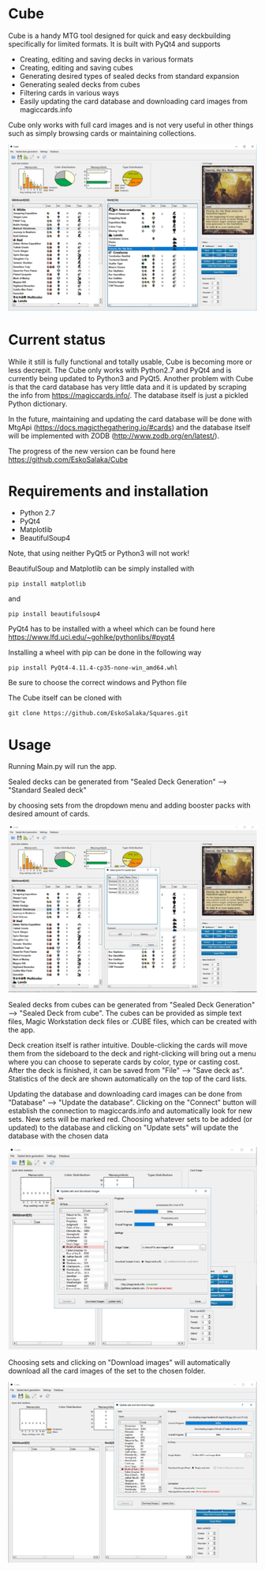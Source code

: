# Cube

Cube is a handy MTG tool designed for quick and easy deckbuilding
specifically for limited formats. It is built with PyQt4 and supports

* Creating, editing and saving decks in various formats
* Creating, editing and saving cubes
* Generating desired types of sealed decks from standard expansion
* Generating sealed decks from cubes
* Filtering cards in various ways
* Easily updating the card database and downloading card images from
magiccards.info

Cube only works with full card images and is not very useful in other
things such as simply browsing cards or maintaining collections.

<img src="git_images\Capture1.JPG">

# Current status

While it still is fully functional and totally usable, Cube is becoming
more or less decrepit. The Cube only works with Python2.7 and PyQt4 and is currently being updated
to Python3 and PyQt5. Another problem with Cube is that the card database has very little data and it is updated
by scraping the info from https://magiccards.info/. The database itself is just a pickled Python dictionary.

In the future, maintaining and updating the card database will be done with MtgApi (https://docs.magicthegathering.io/#cards)
and the database itself will be implemented with ZODB (http://www.zodb.org/en/latest/).

The progress of the new version can be found here https://github.com/EskoSalaka/Cube

# Requirements and installation

* Python 2.7
* PyQt4
* Matplotlib
* BeautifulSoup4

Note, that using neither PyQt5 or Python3 will not work!

BeautifulSoup and Matplotlib can be simply installed with

```
pip install matplotlib
```
and
```
pip install beautifulsoup4
```

PyQt4 has to be installed with a wheel which can be found here
https://www.lfd.uci.edu/~gohlke/pythonlibs/#pyqt4

Installing a wheel with pip can be done in the following way
```
pip install PyQt4-4.11.4-cp35-none-win_amd64.whl
```

Be sure to choose the correct windows and Python file

The Cube itself can be cloned with

```
git clone https://github.com/EskoSalaka/Squares.git
```

# Usage

Running Main.py will run the app.

Sealed decks can be generated from "Sealed Deck Generation" --> "Standard Sealed deck"

by choosing sets from the dropdown menu and adding booster packs with desired amount of cards.

<img src="git_images\Capture2.JPG">


Sealed decks from cubes can be generated from "Sealed Deck Generation" --> "Sealed Deck from cube".
The cubes can be provided as simple text files, Magic Workstation deck files or .CUBE files, which can be created with the app.

Deck creation itself is rather intuitive. Double-clicking the cards will move them from the sideboard
to the deck and right-clicking will bring out a menu where you can choose to seperate cards by color, type or
casting cost. After the deck is finished, it can be saved from "File" --> "Save deck as". Statistics of the deck
are shown automatically on the top of the card lists.


Updating the database and downloading card images can be done from "Database" --> "Update the database".
Clicking on the "Connect" button will establish the connection to magiccards.info and automatically look for new sets.
New sets will be marked red. Choosing whatever sets to be added (or updated) to the database and clicking on "Update sets"
will update the database with the chosen data

<img src="git_images\Capture5.JPG">

Choosing sets and clicking on "Download images" will automatically download all the card images of the set
to the chosen folder.

<img src="git_images\Capture4.JPG">
